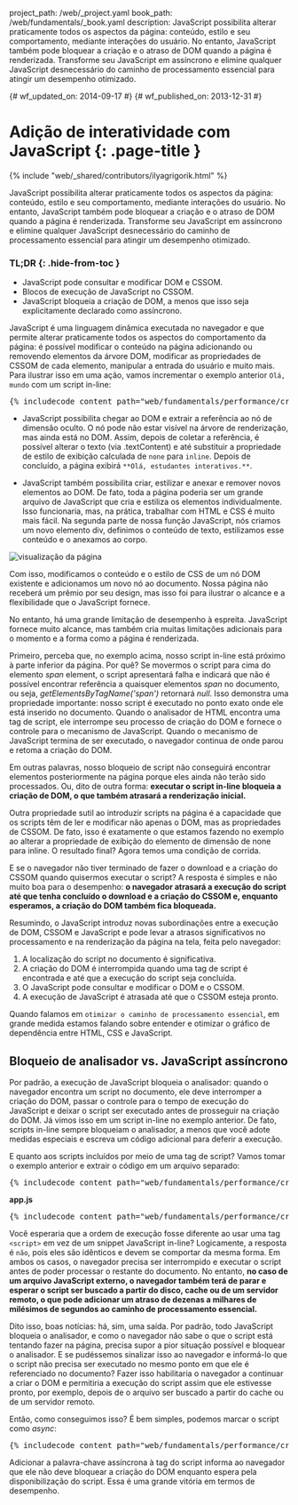 project_path: /web/_project.yaml
book_path: /web/fundamentals/_book.yaml
description: JavaScript possibilita alterar praticamente todos os aspectos da página: conteúdo, estilo e seu comportamento, mediante interações do usuário. No entanto, JavaScript também pode bloquear a criação e o atraso de DOM quando a página é renderizada. Transforme seu JavaScript em assíncrono e elimine qualquer JavaScript desnecessário do caminho de processamento essencial para atingir um desempenho otimizado.

{# wf_updated_on: 2014-09-17 #}
{# wf_published_on: 2013-12-31 #}

# Adição de interatividade com JavaScript {: .page-title }

{% include "web/_shared/contributors/ilyagrigorik.html" %}


JavaScript possibilita alterar praticamente todos os aspectos da página: conteúdo, estilo e seu comportamento, mediante interações do usuário. No entanto, JavaScript também pode bloquear a criação e o atraso de DOM quando a página é renderizada. Transforme seu JavaScript em assíncrono e elimine qualquer JavaScript desnecessário do caminho de processamento essencial para atingir um desempenho otimizado.



### TL;DR {: .hide-from-toc }
- JavaScript pode consultar e modificar DOM e CSSOM.
- Blocos de execução de JavaScript no CSSOM.
- JavaScript bloqueia a criação de DOM, a menos que isso seja explicitamente declarado como assíncrono.


JavaScript é uma linguagem dinâmica executada no navegador e que permite alterar praticamente todos os aspectos do comportamento da página: é possível modificar o conteúdo na página adicionando ou removendo elementos da árvore DOM, modificar as propriedades de CSSOM de cada elemento, manipular a entrada do usuário e muito mais. Para ilustrar isso em uma ação, vamos incrementar o exemplo anterior `Olá, mundo` com um script in-line:

<pre class="prettyprint">
{% includecode content_path="web/fundamentals/performance/critical-rendering-path/_code/script.html" region_tag="full" adjust_indentation="auto" %}
</pre>

* JavaScript possibilita chegar ao DOM e extrair a referência ao nó de dimensão oculto. O nó pode não estar visível na árvore de renderização, mas ainda está no DOM. Assim, depois de coletar a referência, é possível alterar o texto (via .textContent) e até substituir a propriedade de estilo de exibição calculada de `none` para `inline`. Depois de concluído, a página exibirá `**Olá, estudantes interativos.**`.

* JavaScript também possibilita criar, estilizar e anexar e remover novos elementos ao DOM. De fato, toda a página poderia ser um grande arquivo de JavaScript que cria e estiliza os elementos individualmente. Isso funcionaria, mas, na prática, trabalhar com HTML e CSS é muito mais fácil. Na segunda parte de nossa função JavaScript, nós criamos um novo elemento div, definimos o conteúdo de texto, estilizamos esse conteúdo e o anexamos ao corpo.

<img src="images/device-js-small.png" class="center" alt="visualização da página">

Com isso, modificamos o conteúdo e o estilo de CSS de um nó DOM existente e adicionamos um novo nó ao documento. Nossa página não receberá um prêmio por seu design, mas isso foi para ilustrar o alcance e a flexibilidade que o JavaScript fornece.

No entanto, há uma grande limitação de desempenho à espreita. JavaScript fornece muito alcance, mas também cria muitas limitações adicionais para o momento e a forma como a página é renderizada.

Primeiro, perceba que, no exemplo acima, nosso script in-line está próximo à parte inferior da página. Por quê? Se movermos o script para cima do elemento _span_ element, o script apresentará falha e indicará que não é possível encontrar referência a quaisquer elementos _span_ no documento, ou seja, _getElementsByTagName('span')_ retornará _null_. Isso demonstra uma propriedade importante: nosso script é executado no ponto exato onde ele está inserido no documento. Quando o analisador de HTML encontra uma tag de script, ele interrompe seu processo de criação do DOM e fornece o controle para o mecanismo de JavaScript. Quando o mecanismo de JavaScript termina de ser executado, o navegador continua de onde parou e retoma a criação do DOM.

Em outras palavras, nosso bloqueio de script não conseguirá encontrar elementos posteriormente na página porque eles ainda não terão sido processados. Ou, dito de outra forma: **executar o script in-line bloqueia a criação de DOM, o que também atrasará a renderização inicial.**

Outra propriedade sutil ao introduzir scripts na página é a capacidade que os scripts têm de ler e modificar não apenas o DOM, mas as propriedades de CSSOM. De fato, isso é exatamente o que estamos fazendo no exemplo ao alterar a propriedade de exibição do elemento de dimensão de none para inline. O resultado final? Agora temos uma condição de corrida.

E se o navegador não tiver terminado de fazer o download e a criação do CSSOM quando quisermos executar o script? A resposta é simples e não muito boa para o desempenho: **o navegador atrasará a execução do script até que tenha concluído o download e a criação do CSSOM e, enquanto esperamos, a criação do DOM também fica bloqueada.**

Resumindo, o JavaScript introduz novas subordinações entre a execução de DOM, CSSOM e JavaScript e pode levar a atrasos significativos no processamento e na renderização da página na tela, feita pelo navegador:

1. A localização do script no documento é significativa.
2. A criação do DOM é interrompida quando uma tag de script é encontrada e até que a execução do script seja concluída.
3. O JavaScript pode consultar e modificar o DOM e o CSSOM.
4. A execução de JavaScript é atrasada até que o CSSOM esteja pronto.

Quando falamos em `otimizar o caminho de processamento essencial`, em grande medida estamos falando sobre entender e otimizar o gráfico de dependência entre HTML, CSS e JavaScript.


## Bloqueio de analisador vs. JavaScript assíncrono

Por padrão, a execução de JavaScript bloqueia o analisador: quando o navegador encontra um script no documento, ele deve interromper a criação do DOM, passar o controle para o tempo de execução do JavaScript e deixar o script ser executado antes de prosseguir na criação do DOM. Já vimos isso em um script in-line no exemplo anterior. De fato, scripts in-line sempre bloqueiam o analisador, a menos que você adote medidas especiais e escreva um código adicional para deferir a execução.

E quanto aos scripts incluídos por meio de uma tag de script? Vamos tomar o exemplo anterior e extrair o código em um arquivo separado:

<pre class="prettyprint">
{% includecode content_path="web/fundamentals/performance/critical-rendering-path/_code/split_script.html" region_tag="full" adjust_indentation="auto" %}
</pre>

**app.js**

<pre class="prettyprint">
{% includecode content_path="web/fundamentals/performance/critical-rendering-path/_code/app.js" region_tag="full"   adjust_indentation="auto" %}
</pre>

Você esperaria que a ordem de execução fosse diferente ao usar uma tag `<script>` em vez de um snippet JavaScript in-line? Logicamente, a resposta é `não`, pois eles são idênticos e devem se comportar da mesma forma. Em ambos os casos, o navegador precisa ser interrompido e executar o script antes de poder processar o restante do documento. No entanto, **no caso de um arquivo JavaScript externo, o navegador também terá de parar e esperar o script ser buscado a partir do disco, cache ou de um servidor remoto, o que pode adicionar um atraso de dezenas a milhares de milésimos de segundos ao caminho de processamento essencial.**

Dito isso, boas notícias: há, sim, uma saída. Por padrão, todo JavaScript bloqueia o analisador, e como o navegador não sabe o que o script está tentando fazer na página, precisa supor a pior situação possível e bloquear o analisador. E se pudéssemos sinalizar isso ao navegador e informá-lo que o script não precisa ser executado no mesmo ponto em que ele é referenciado no documento? Fazer isso habilitaria o navegador a continuar a criar o DOM e permitiria a execução do script assim que ele estivesse pronto, por exemplo, depois de o arquivo ser buscado a partir do cache ou de um servidor remoto.

Então, como conseguimos isso? É bem simples, podemos marcar o script como _async_:

<pre class="prettyprint">
{% includecode content_path="web/fundamentals/performance/critical-rendering-path/_code/split_script_async.html" region_tag="full" adjust_indentation="auto" %}
</pre>

Adicionar a palavra-chave assíncrona à tag do script informa ao navegador que ele não deve bloquear a criação do DOM enquanto espera pela disponibilização do script. Essa é uma grande vitória em termos de desempenho.




